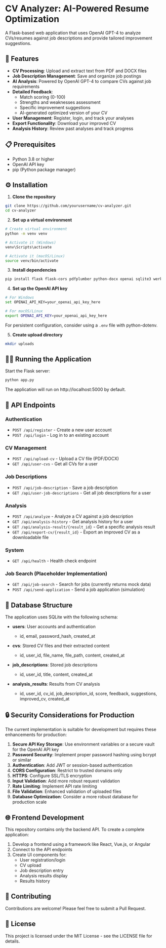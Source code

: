 # CV Analyzer: AI-Powered Resume Optimization

A Flask-based web application that uses OpenAI GPT-4 to analyze CVs/resumes against job descriptions and provide tailored improvement suggestions.

## 🚀 Features

- **CV Processing**: Upload and extract text from PDF and DOCX files
- **Job Description Management**: Save and organize job postings
- **AI Analysis**: Powered by OpenAI GPT-4 to compare CVs against job requirements
- **Detailed Feedback**: 
  - Match scoring (0-100)
  - Strengths and weaknesses assessment
  - Specific improvement suggestions
  - AI-generated optimized version of your CV
- **User Management**: Register, login, and track your analyses
- **Export Functionality**: Download your improved CV
- **Analysis History**: Review past analyses and track progress

## 📋 Prerequisites

- Python 3.8 or higher
- OpenAI API key
- pip (Python package manager)

## ⚙️ Installation

1. **Clone the repository**

```bash
git clone https://github.com/yourusername/cv-analyzer.git
cd cv-analyzer
```

2. **Set up a virtual environment**

```bash
# Create virtual environment
python -m venv venv

# Activate it (Windows)
venv\Scripts\activate

# Activate it (macOS/Linux)
source venv/bin/activate
```

3. **Install dependencies**

```bash
pip install flask flask-cors pdfplumber python-docx openai sqlite3 werkzeug
```

4. **Set up the OpenAI API key**

```bash
# For Windows
set OPENAI_API_KEY=your_openai_api_key_here

# For macOS/Linux
export OPENAI_API_KEY=your_openai_api_key_here
```

For persistent configuration, consider using a `.env` file with python-dotenv.

5. **Create upload directory**

```bash
mkdir uploads
```

## 🏃‍♂️ Running the Application

Start the Flask server:

```bash
python app.py
```

The application will run on http://localhost:5000 by default.

## 🔧 API Endpoints

### Authentication
- `POST /api/register` - Create a new user account
- `POST /api/login` - Log in to an existing account

### CV Management
- `POST /api/upload-cv` - Upload a CV file (PDF/DOCX)
- `GET /api/user-cvs` - Get all CVs for a user

### Job Descriptions
- `POST /api/job-description` - Save a job description
- `GET /api/user-job-descriptions` - Get all job descriptions for a user

### Analysis
- `POST /api/analyze` - Analyze a CV against a job description
- `GET /api/analysis-history` - Get analysis history for a user
- `GET /api/analysis-result/{result_id}` - Get a specific analysis result
- `GET /api/export-cv/{result_id}` - Export an improved CV as a downloadable file

### System
- `GET /api/health` - Health check endpoint

### Job Search (Placeholder Implementation)
- `GET /api/job-search` - Search for jobs (currently returns mock data)
- `POST /api/send-application` - Send a job application (simulation)

## 📐 Database Structure

The application uses SQLite with the following schema:

- **users**: User accounts and authentication
  - id, email, password_hash, created_at

- **cvs**: Stored CV files and their extracted content
  - id, user_id, file_name, file_path, content, created_at

- **job_descriptions**: Stored job descriptions
  - id, user_id, title, content, created_at

- **analysis_results**: Results from CV analysis
  - id, user_id, cv_id, job_description_id, score, feedback, suggestions, improved_cv, created_at

## 🔒 Security Considerations for Production

The current implementation is suitable for development but requires these enhancements for production:

1. **Secure API Key Storage**: Use environment variables or a secure vault for the OpenAI API key
2. **Password Security**: Implement proper password hashing using bcrypt or similar
3. **Authentication**: Add JWT or session-based authentication
4. **CORS Configuration**: Restrict to trusted domains only
5. **HTTPS**: Configure SSL/TLS encryption
6. **Input Validation**: Add more robust request validation
7. **Rate Limiting**: Implement API rate limiting
8. **File Validation**: Enhanced validation of uploaded files
9. **Database Optimization**: Consider a more robust database for production scale

## 🌐 Frontend Development

This repository contains only the backend API. To create a complete application:

1. Develop a frontend using a framework like React, Vue.js, or Angular
2. Connect to the API endpoints
3. Create UI components for:
   - User registration/login
   - CV upload
   - Job description entry
   - Analysis results display
   - Results history

## 🤝 Contributing

Contributions are welcome! Please feel free to submit a Pull Request.

## 📄 License

This project is licensed under the MIT License - see the LICENSE file for details.
